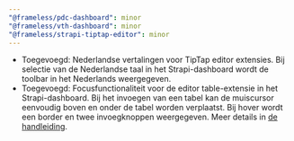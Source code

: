 ```yaml
---
"@frameless/pdc-dashboard": minor
"@frameless/vth-dashboard": minor
"@frameless/strapi-tiptap-editor": minor
---
```


- Toegevoegd: Nederlandse vertalingen voor TipTap editor extensies. Bij selectie van de Nederlandse taal in het Strapi-dashboard wordt de toolbar in het Nederlands weergegeven.
- Toegevoegd: Focusfunctionaliteit voor de editor table-extensie in het Strapi-dashboard. Bij het invoegen van een tabel kan de muiscursor eenvoudig boven en onder de tabel worden verplaatst. Bij hover wordt een border en twee invoegknoppen weergegeven. Meer details in [de handleiding](linkhttps://vth-api.cg-intern.acc.utrecht.nl/manual/index.html).
